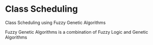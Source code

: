 # Class Scheduling
Class Scheduling using Fuzzy Genetic Algorithms

Fuzzy Genetic Algorithms is a combination of Fuzzy Logic and Genetic Algorithms
